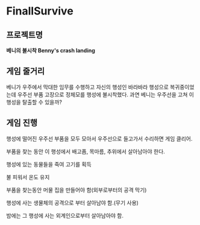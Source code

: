 # FinallSurvive

## 프로젝트명
**베니의 불시착 Benny's crash landing**



## 게임 줄거리
베니가 우주에서 막대한 임무를 수행하고 자신의 행성인 바라바라 행성으로 복귀중이었는데 우주선 부품 고장으로 정체모를 행성에 불시착했다. 과연 베니는 우주선을 고쳐 이 행성을 탈출할 수 있을까?



## 게임 진행
행성에 떨어진 우주선 부품을 모두 모아서 우주선으로 들고가서 수리하면 게임 클리어.



부품을 찾는 동안 이 행성에서 배고픔, 목마름, 추위에서 살아남아야 한다. 



행성에 있는 동물들을 죽여 고기를 획득 



불 피워서 온도 유지



부품을 찾는동안 머물 집을 만들어야 함(외부로부터의 공격 막기)



행성에 사는 생물체의 공격으로 부터 살아남야 함.(무기 사용)




밤에는 그 행성에 사는 외계인으로부터 살아남아야 함. 
